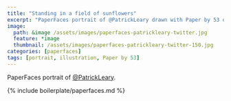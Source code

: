 ```yaml
---
title: "Standing in a field of sunflowers"
excerpt: "PaperFaces portrait of @PatrickLeary drawn with Paper by 53 on an iPad."
image: 
  path: &image /assets/images/paperfaces-patrickleary-twitter.jpg 
  feature: *image
  thumbnail: /assets/images/paperfaces-patrickleary-twitter-150.jpg
categories: [paperfaces]
tags: [portrait, illustration, Paper by 53]
---
```


PaperFaces portrait of [@PatrickLeary](https://twitter.com/PatrickLeary).

{% include boilerplate/paperfaces.md %}
